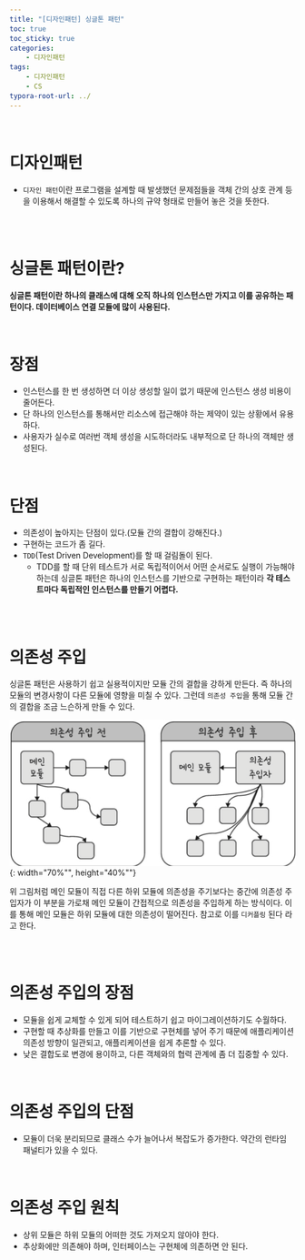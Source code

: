 ```yaml
---
title: "[디자인패턴] 싱글톤 패턴"
toc: true
toc_sticky: true
categories: 
    - 디자인패턴
tags:
    - 디자인패턴
    - CS
typora-root-url: ../
---
```


<br>



# **디자인패턴** 

* `디자인 패턴`이란 프로그램을 설계할 때 발생했던 문제점들을 객체 간의 상호 관계 등을 이용해서 해결할 수 있도록 하나의 규약 형태로 만들어 놓은 것을 뜻한다. 

<br>

<br>



# **싱글톤 패턴이란?** 
**싱글톤 패턴이란 하나의 클래스에 대해 오직 하나의 인스턴스만 가지고 이를 공유하는 패턴이다. 데이터베이스 연결 모듈에 많이 사용된다.**

<br>



# **장점** 

* 인스턴스를 한 번 생성하면 더 이상 생성할 일이 없기 때문에 인스턴스 생성 비용이 줄어든다. 
* 단 하나의 인스턴스를 통해서만 리소스에 접근해야 하는 제약이 있는 상황에서 유용하다.
* 사용자가 실수로 여러번 객체 생성을 시도하더라도 내부적으로 단 하나의 객체만 생성된다.

<br>



# **단점** 

* 의존성이 높아지는 단점이 있다.(모듈 간의 결합이 강해진다.)
* 구현하는 코드가 좀 길다.
* `TDD`(Test Driven Development)를 할 때 걸림돌이 된다. 
    * TDD를 할 때 단위 테스트가 서로 독립적이어서 어떤 순서로도 실행이 가능해야 하는데 싱글톤 패턴은 하나의 인스턴스를 기반으로 구현하는 패턴이라 **각 테스트마다 독립적인 인스턴스를 만들기 어렵다.** 

<br>

<br>




# 의존성 주입 
싱글톤 패턴은 사용하기 쉽고 실용적이지만 모듈 간의 결합을 강하게 만든다. 즉 하나의 모듈의 변경사항이 다른 모듈에 영향을 미칠 수 있다. 그런데 `의존성 주입`을 통해 모듈 간의 결합을 조금 느슨하게 만들 수 있다. 



![img1](/assets/images/10_1.png){: width="70%"", height="40%""} 



위 그림처럼 메인 모듈이 직접 다른 하위 모듈에 의존성을 주기보다는 중간에 의존성 주입자가 이 부분을 가로채 메인 모듈이 간접적으로 의존성을 주입하게 하는 방식이다.
이를 통해 메인 모듈은 하위 모듈에 대한 의존성이 떨어진다. 참고로 이를 `디커플링` 된다 라고 한다. 

<br>

<br>



# 의존성 주입의 장점
* 모듈을 쉽게 교체할 수 있게 되어 테스트하기 쉽고 마이그레이션하기도 수월하다.
* 구현할 때 추상화를 만들고 이를 기반으로 구현체를 넣어 주기 때문에 애플리케이션 의존성 방향이 일관되고, 애플리케이션을 쉽게 추론할 수 있다.
* 낮은 결합도로 변경에 용이하고, 다른 객체와의 협력 관계에 좀 더 집중할 수 있다. 

<br>



# 의존성 주입의 단점
* 모듈이 더욱 분리되므로 클래스 수가 늘어나서 복잡도가 증가한다.
약간의 런타임 패널티가 있을 수 있다. 

<br>



# 의존성 주입 원칙
* 상위 모듈은 하위 모듈의 어떠한 것도 가져오지 않아야 한다.
* 추상화에만 의존해야 하며, 인터페이스는 구현체에 의존하면 안 된다.